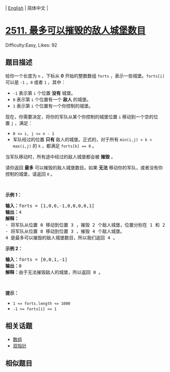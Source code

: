 
| [English](README_EN.md) | 简体中文 |

# [2511. 最多可以摧毁的敌人城堡数目](https://leetcode.cn/problems/maximum-enemy-forts-that-can-be-captured/)
Difficulty:Easy, Likes: 92

## 题目描述

<p>给你一个长度为 <code>n</code>&nbsp;，下标从 <strong>0</strong>&nbsp;开始的整数数组&nbsp;<code>forts</code>&nbsp;，表示一些城堡。<code>forts[i]</code> 可以是&nbsp;<code>-1</code>&nbsp;，<code>0</code>&nbsp;或者&nbsp;<code>1</code>&nbsp;，其中：</p>

<ul>
	<li><code>-1</code>&nbsp;表示第&nbsp;<code>i</code>&nbsp;个位置 <strong>没有</strong>&nbsp;城堡。</li>
	<li><code>0</code>&nbsp;表示第&nbsp;<code>i</code>&nbsp;个位置有一个 <strong>敌人</strong>&nbsp;的城堡。</li>
	<li><code>1</code>&nbsp;表示第&nbsp;<code>i</code>&nbsp;个位置有一个你控制的城堡。</li>
</ul>

<p>现在，你需要决定，将你的军队从某个你控制的城堡位置&nbsp;<code>i</code>&nbsp;移动到一个空的位置&nbsp;<code>j</code>&nbsp;，满足：</p>

<ul>
	<li><code>0 &lt;= i, j &lt;= n - 1</code></li>
	<li>军队经过的位置 <strong>只有</strong>&nbsp;敌人的城堡。正式的，对于所有&nbsp;<code>min(i,j) &lt; k &lt; max(i,j)</code>&nbsp;的&nbsp;<code>k</code>&nbsp;，都满足&nbsp;<code>forts[k] == 0</code>&nbsp;。</li>
</ul>

<p>当军队移动时，所有途中经过的敌人城堡都会被 <strong>摧毁</strong> 。</p>

<p>请你返回 <strong>最多</strong>&nbsp;可以摧毁的敌人城堡数目。如果 <strong>无法</strong>&nbsp;移动你的军队，或者没有你控制的城堡，请返回 <code>0</code>&nbsp;。</p>

<p>&nbsp;</p>

<p><strong>示例 1：</strong></p>

<pre><b>输入：</b>forts = [1,0,0,-1,0,0,0,0,1]
<b>输出：</b>4
<strong>解释：</strong>
- 将军队从位置 0 移动到位置 3 ，摧毁 2 个敌人城堡，位置分别在 1 和 2 。
- 将军队从位置 8 移动到位置 3 ，摧毁 4 个敌人城堡。
4 是最多可以摧毁的敌人城堡数目，所以我们返回 4 。
</pre>

<p><strong>示例 2：</strong></p>

<pre><b>输入：</b>forts = [0,0,1,-1]
<b>输出：</b>0
<b>解释：</b>由于无法摧毁敌人的城堡，所以返回 0 。
</pre>

<p>&nbsp;</p>

<p><strong>提示：</strong></p>

<ul>
	<li><code>1 &lt;= forts.length &lt;= 1000</code></li>
	<li><code>-1 &lt;= forts[i] &lt;= 1</code></li>
</ul>


## 相关话题

- [数组](https://leetcode.cn/tag/array/)
- [双指针](https://leetcode.cn/tag/two-pointers/)

## 相似题目

